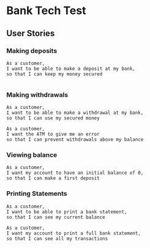 # Bank Tech Test

## User Stories

### Making deposits
```
As a customer,
I want to be able to make a deposit at my bank,
so that I can keep my money secured


```
### Making withdrawals

```
As a customer,
I want to be able to make a withdrawal at my bank,
so that I can use my secured money

As a customer,
I want the ATM to give me an error
so that I can prevent withdrawals above my balance
```

### Viewing balance

```
As a customer,
I want my account to have an initial balance of 0,
so that I can make a first deposit

```

### Printing Statements

```
As a customer,
I want to be able to print a bank statement,
so that I can see my current balance

As a customer,
I want my account to print a full bank statement,
so that I can see all my transactions

```

